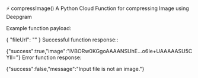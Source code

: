 ⚡ compressImage()
A Python Cloud Function for compressing Image using Deepgram

Example function payload:

{
  "fileUrl": ""
}
Successful function response::

{"success":true,"image":"iVBORw0KGgoAAAANSUhE...o6Ie+UAAAAASU5CYII="}
Error function response:

{"success":false,"message":"Input file is not an image."}
